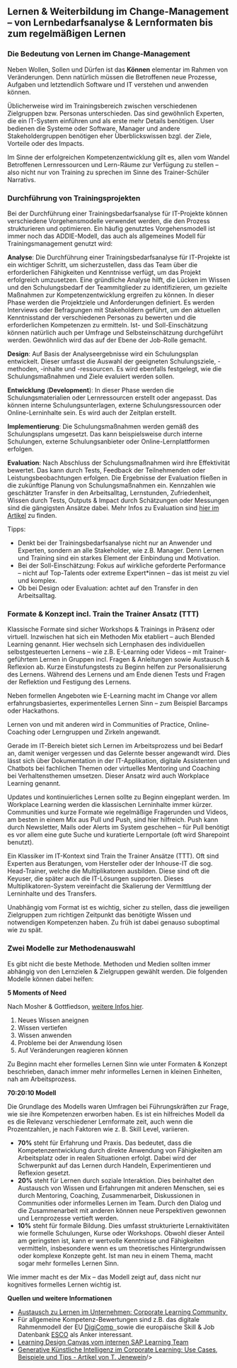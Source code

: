 ## Lernen & Weiterbildung im Change-Management – von Lernbedarfsanalyse & Lernformaten bis zum regelmäßigen Lernen ##

### Die Bedeutung von Lernen im Change-Management ###

Neben Wollen, Sollen und Dürfen ist das **Können** elementar im Rahmen von Veränderungen. Denn natürlich müssen die Betroffenen neue Prozesse, Aufgaben und letztendlich Software und IT verstehen und anwenden können. 

Üblicherweise wird im Trainingsbereich zwischen verschiedenen Zielgruppen bzw. Personas unterschieden. Das sind gewöhnlich Experten, die ein IT-System einführen und als erste mehr Details benötigen. User bedienen die Systeme oder Software, Manager und andere Stakeholdergruppen benötigen eher Überblickswissen bzgl. der Ziele, Vorteile oder des Impacts.

Im Sinne der erfolgreichen Kompetenzentwicklung gilt es, allen vom Wandel Betroffenen Lernressourcen und Lern-Räume zur Verfügung zu stellen – also nicht nur von Training zu sprechen im Sinne des Trainer-Schüler Narrativs.

### Durchführung von Trainingsprojekten ###

Bei der Durchführung einer Trainingsbedarfsanalyse für IT-Projekte können verschiedene Vorgehensmodelle verwendet werden, die den Prozess strukturieren und optimieren. Ein häufig genutztes Vorgehensmodell ist immer noch das ADDIE-Modell, das auch als allgemeines Modell für Trainingsmanagement genutzt wird:

**Analyse**: Die Durchführung einer Trainingsbedarfsanalyse für IT-Projekte ist ein wichtiger Schritt, um sicherzustellen, dass das Team über die erforderlichen Fähigkeiten und Kenntnisse verfügt, um das Projekt erfolgreich umzusetzen. Eine gründliche Analyse hilft, die Lücken im Wissen und den Schulungsbedarf der Teammitglieder zu identifizieren, um gezielte Maßnahmen zur Kompetenzentwicklung ergreifen zu können. In dieser Phase werden die Projektziele und Anforderungen definiert. Es werden Interviews oder Befragungen mit Stakeholdern geführt, um den aktuellen Kenntnisstand der verschiedenen Personas zu bewerten und die erforderlichen Kompetenzen zu ermitteln.
Ist- und Soll-Einschätzung können natürlich auch per Umfrage und Selbsteinschätzung durchgeführt werden. Gewöhnlich wird das auf der Ebene der Job-Rolle gemacht. 

**Design**: Auf Basis der Analyseergebnisse wird ein Schulungsplan entwickelt. Dieser umfasst die Auswahl der geeigneten Schulungsziele, -methoden, -inhalte und -ressourcen. Es wird ebenfalls festgelegt, wie die Schulungsmaßnahmen und Ziele evaluiert werden sollen.

**Entwicklung** (**Development**): In dieser Phase werden die Schulungsmaterialien oder Lernressourcen erstellt oder angepasst. Das können interne Schulungsunterlagen, externe Schulungsressourcen oder Online-Lerninhalte sein. Es wird auch der Zeitplan erstellt.

**Implementierung**: Die Schulungsmaßnahmen werden gemäß des Schulungsplans umgesetzt. Das kann beispielsweise durch interne Schulungen, externe Schulungsanbieter oder Online-Lernplattformen erfolgen.

**Evaluation**: Nach Abschluss der Schulungsmaßnahmen wird ihre Effektivität bewertet. Das kann durch Tests, Feedback der Teilnehmenden oder Leistungsbeobachtungen erfolgen. Die Ergebnisse der Evaluation fließen in die zukünftige Planung von Schulungsmaßnahmen ein. Kennzahlen wie geschätzter Transfer in den Arbeitsalltag, Lernstunden, Zufriedenheit, Wissen durch Tests, Outputs & Impact durch Schätzungen oder Messungen sind die gängigsten Ansätze dabei. Mehr Infos zu Evaluation sind [hier im Artikel](https://www.linkedin.com/pulse/how-measure-benefits-training-people-development-thomas-jenewein/) zu finden. 

Tipps:

- Denkt bei der Trainingsbedarfsanalyse nicht nur an Anwender und Experten, sondern an alle Stakeholder, wie z.B. Manager. Denn Lernen und Training sind ein starkes Element der Einbindung und Motivation.
- Bei der Soll-Einschätzung: Fokus auf wirkliche geforderte Performance – nicht auf Top-Talents oder extreme Expert\*innen – das ist meist zu viel und komplex.  
- Ob bei Design oder Evaluation: achtet auf den Transfer in den Arbeitsalltag.

### Formate & Konzept incl. Train the Trainer Ansatz (TTT) ###

Klassische Formate sind  sicher Workshops & Trainings in Präsenz oder virtuell. Inzwischen hat sich ein Methoden Mix etabliert – auch Blended Learning genannt. Hier wechseln sich Lernphasen des individuellen selbstgesteuerten Lernens – wie z.B. E-Learning oder Videos – mit Trainer-geführtem Lernen in Gruppen incl. Fragen & Anleitungen sowie Austausch & Reflexion ab. Kurze Einstufungstests zu Beginn helfen zur Personalisierung des Lernens. Während des Lernens und am Ende dienen Tests und Fragen der Reflektion und Festigung des Lernens.

Neben formellen Angeboten wie E-Learning macht im Change vor allem erfahrungsbasiertes, experimentelles Lernen Sinn – zum Beispiel Barcamps oder Hackathons.  

Lernen von und mit anderen wird in Communities of Practice, Online-Coaching oder Lerngruppen und Zirkeln angewandt.  

Gerade im IT-Bereich bietet sich Lernen im Arbeitsprozess und bei Bedarf an, damit weniger vergessen und das Gelernte besser angewandt wird. Dies lässt sich über Dokumentation in der IT-Applikation, digitale Assistenten und Chatbots bei fachlichen Themen oder virtuelles Mentoring und Coaching bei Verhaltensthemen umsetzen. Dieser Ansatz wird auch Workplace Learning genannt. 

Updates und kontinuierliches Lernen sollte zu Beginn eingeplant werden. Im Workplace Learning werden die klassischen Lerninhalte immer kürzer. Communities und kurze Formate wie regelmäßige Fragerunden und Videos, am besten in einem Mix aus Pull und Push, sind hier hilfreich. Push kann durch Newsletter, Mails oder Alerts im System geschehen – für Pull benötigt es vor allem eine gute Suche und kuratierte Lernportale (oft wird Sharepoint benutzt).  

Ein Klassiker im IT-Kontext sind Train the Trainer Ansätze (TTT). Oft sind Experten aus Beratungen, vom Hersteller oder der Inhouse-IT die sog. Head-Trainer, welche die Multiplikatoren ausbilden. Diese sind oft die Keyuser, die später auch die IT-Lösungen supporten. Dieses Multiplikatoren-System vereinfacht die Skalierung der Vermittlung der Lerninhalte und des Transfers.  

Unabhängig vom Format ist es wichtig, sicher zu stellen, dass die jeweiligen Zielgruppen zum richtigen Zeitpunkt das benötigte Wissen und notwendigen Kompetenzen haben. Zu früh ist dabei genauso suboptimal wie zu spät.

### Zwei Modelle zur Methodenauswahl ###

Es gibt nicht die beste Methode. Methoden und Medien sollten immer abhängig von den Lernzielen & Zielgruppen gewählt werden. Die folgenden Modelle können dabei helfen:

**5 Moments of Need**

Nach Mosher & Gottfiedson, [weitere Infos hier](https://www.5momentsofneed.de/5-moments-of-need). 

1. Neues Wissen aneignen  
1. Wissen vertiefen
1. Wissen anwenden
1. Probleme bei der Anwendung lösen
1. Auf Veränderungen reagieren können

Zu Beginn macht eher formelles Lernen Sinn wie unter Formaten & Konzept beschrieben, danach immer mehr informelles Lernen in kleinen Einheiten, nah am Arbeitsprozess.

**70:20:10 Modell**

Die Grundlage des Modells waren Umfragen bei Führungskräften zur Frage, wie sie ihre Kompetenzen erworben haben. Es ist ein hilfreiches Modell da es die Relevanz verschiedener Lernformate zeit, auch wenn die Prozentzahlen, je nach Faktoren wie z. B. Skill Level, variieren.

- **70%** steht für Erfahrung und Praxis. Das bedeutet, dass die Kompetenzentwicklung durch direkte Anwendung von Fähigkeiten am Arbeitsplatz oder in realen Situationen erfolgt. Dabei wird der Schwerpunkt auf das Lernen durch Handeln, Experimentieren und Reflexion gesetzt.
- **20%** steht für Lernen durch soziale Interaktion. Dies beinhaltet den Austausch von Wissen und Erfahrungen mit anderen Menschen, sei es durch Mentoring, Coaching, Zusammenarbeit, Diskussionen in Communities oder informelles Lernen im Team. Durch den Dialog und die Zusammenarbeit mit anderen können neue Perspektiven gewonnen und Lernprozesse vertieft werden.
- **10%** steht für formale Bildung. Dies umfasst strukturierte Lernaktivitäten wie formelle Schulungen, Kurse oder Workshops. Obwohl dieser Anteil am geringsten ist, kann er wertvolle Kenntnisse und Fähigkeiten vermitteln, insbesondere wenn es um theoretisches Hintergrundwissen oder komplexe Konzepte geht. Ist man neu in einem Thema, macht sogar mehr formelles Lernen Sinn.   

Wie immer macht es der Mix – das Modell zeigt auf, dass nicht nur kognitives formelles Lernen wichtig ist.

**Quellen und weitere Informationen**

- [Austausch zu Lernen im Unternehmen: Corporate Learning Community ](https://colearn.de/)
- Für allgemeine Kompetenz-Bewertungen sind z.B. das digitale Rahmenmodell der EU [DigiComp  ](https://joint-research-centre.ec.europa.eu/digcomp_en)sowie die europäische Skill & Job Datenbank [ESCO](https://esco.ec.europa.eu/) als Anker interessant.
- [Learning Design Canvas vom internen SAP Learning Team](https://app.mural.co/template/17668bfc-f175-4d0d-9a3d-44bb829b5af7/705e32fd-2d59-4cab-a47e-3a708fddab9a)
- [Generative Künstliche Intelligenz im Corporate Learning: Use Cases, Beispiele und Tips - Artikel von T. Jenewein](https://community.sap.com/t5/sap-training-and-change-management/generative-k%C3%BCnstliche-intelligenz-im-corporate-learning-use-cases-beispiele/ba-p/13767754)/>
